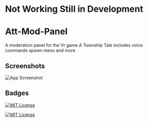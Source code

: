 # Not Working Still in Development

# Att-Mod-Panel

A moderation panel for the Vr game A Township Tale includes voice commands spawn menu
and more


## Screenshots

![App Screenshot](https://cdn.discordapp.com/attachments/1287303247513649176/1306080689791434852/image.png?ex=67355dee&is=67340c6e&hm=cfbdd6097f84e17051c2a7c602e69c3055d57b32a56316f1c17ce8b05fedac22&)


## Badges
[![MIT License](https://img.shields.io/badge/GNU%203.0-License-orange
)](https://choosealicense.com/licenses/agpl-3.0/)

[![MIT License](https://img.shields.io/badge/Youtube-Link-blue
)](https://www.youtube.com/@PopperVids)
